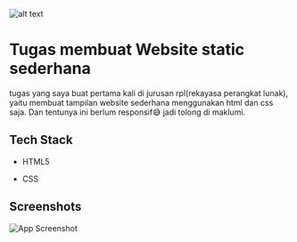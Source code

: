![alt text](https://github.com/Albretus2/Website-Sederhana/blob/main/img/Screen%20Shot%202024-04-03%20at%2014.36.19.png?raw=true)

# Tugas membuat Website static sederhana

tugas yang saya buat pertama kali di jurusan rpl(rekayasa perangkat lunak), yaitu membuat tampilan website sederhana menggunakan html dan css saja. Dan tentunya ini berlum responsif😅 jadi tolong di maklumi.




## Tech Stack

- HTML5

- CSS


## Screenshots

![App Screenshot](https://via.placeholder.com/468x300?text=App+Screenshot+Here)

